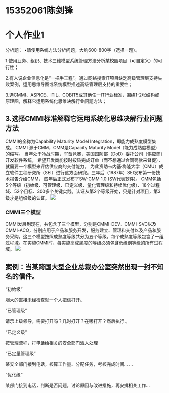 # 15352061陈剑锋
# 个人作业1
分析题： 
•请使用系统方法分析问题，大约600-800字（选择一题）。 

1.使用业务、组织、技术三维模型系统管理方法分析某校园项目（可自定义）的可行性； 

2.有人说企业信息化是“一把手工程”。通过网络搜索IT项目缺乏高级管理层支持失败案例，运用思维导图或系统模型描述高级管理层支持的重要性； 

3.选CMMI、ASPICE、ITIL、COBIT5或其他任一IT行业标准，围绕1-2张结构或原理图，解释它运用系统化思维决解行业问题方法；


## 3.选择CMMI标准解释它运用系统化思维决解行业问题方法

CMMI的全称为Capability Maturity Model Integration，即能力成熟度模型集成。
CMMI 源于CMM，CMM是Capacity Maturity Model（能力成熟度模型）的缩写。
当年处于冷战时期，军备竞赛，美国国防部（DoD）委托公司（供应商）开发软件系统，
希望开发商能按时按质完成订单（而不想通过合同罚款来督促），就需要一个模型来评估供应商的交付能力，
为此资助卡内基·梅隆大学（CMU）成立软件工程研究所（SEI）进行这方面研究。三年后（1987年）SEI发布第一份技术报告介绍CMM，
四年后正式发布了SW-CMM 1.0 (SW代表软件)。
CMM包括5个等级（初始级、可管理级、已定义级、量化管理级和持续优化级）、18个过程域、52个目标、300多个关键实践。认证从第2个等级开始，只是针对项目，第3级才是组织级的认证。
 ![](https://github.com/ChanKimFung/IT-homework/blob/master/pic/Annotation%202020-05-05%20211548.jpg)
 
 ### CMMI三个模型
 CMMI发展到现在，共包含了三个模型，分别是CMMI-DEV、CMMI-SVC以及CMMI-ACQ，分别应用于产品和服务开发，服务建立、管理和交付以及产品和服务采购。这三个模型按照成熟度等级共分为五个等级。每个成熟度等级包含了一组过程域。在实施CMMI时，每实施高成熟度的等级必须包含低级别等级的所有过程域。
![](https://github.com/ChanKimFung/IT-homework/blob/master/pic/Annotation%202020-05-05%20213229.jpg)

## 案例：当某跨国大型企业总裁办公室突然出现一封不知名的信件。 
“初始级”

胆大的直接未经检查就一个人把信打开。

“已管理级”

请示上级领导，需要打开吗？几时打开？在哪打开？然后执行 。

“已定义级”

按管理流程，打电话给相关的安全部门派人处理 

“已定量管理级”

某安全部门接到电话，核算工作量、分配任务，考核完成时间… … 

”优化级“

某部门接到电话，判断是否问题，讨论原因与改进措施，再安排相关工作… 
